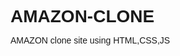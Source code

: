 # AMAZON-CLONE
AMAZON clone site using HTML,CSS,JS
<!DOCTYPE html>
<html lang="en">
<head>
    <meta charset="UTF-8">
    <meta name="viewport" content="width=device-width, initial-scale=1.0">
    <title>Amazon</title>
    <link rel="stylesheet" href="https://cdnjs.cloudflare.com/ajax/libs/font-awesome/6.5.2/css/all.min.css">
    <style>
        * {
             margin: 0;
             font-family: Arial;
             border: border-box;
        }
        .navbar{
            height: 60px;
            background-color: #0f1111;
            color: white;
            display: flex;
            align-items: center;
            justify-content: space-evenly;
        }
        .nav-logo{
            height: 50px;
            width: 100px;
        }
        .logo{
            background: url("../Desktop/amazon_logo.png");
            background-size: cover;
            height: 50px;
            width: 100%;
        }
        .border{
            border: 1.5px solid transparent;
        }
        .add-first{
            color: #cccccc;
            font-size: 0.85rem;
        }
        .add-sec{
            font-size: 1rem;
        }
        .add-icon{
            display: flex;
            align-items: center;
        }
        .nav-search{
            display: flex;
            background-color: #febd68;
            width: 620px;
            height: 40px;
            border-radius: 4px;
            justify-content: space-evenly;
        }
        .search-select{
            background-color: #f3f3f3;
            border-top-left-radius: 4px;
            border-bottom-left-radius: 4px;
            width: 50px;
            text-align: center;
            border: none;
        }
        .search-input{
            width: 100%;
            font-size: 1rem;
            border: none;
        }
        .search-icon{
            width: 45px;
            display: flex;
            justify-content: center;
            align-items: center;
            font-size: 1.2rem;
            border-top-right-radius: 4px;
            border-bottom-right-radius: 4px;
            color: #0f1111;
        }
        .nav-search:hover{
            border: 2px solid orange;
        }
        span{
            font-size: 0.7rem;
        }
        .nav-sec{
            font-size: 0.85rem;
            font-weight: 700;
        }
        .nav-cart i{
            font-size: 30px;
        }
        .nav-cart{
            font-size: 0.85rem;
            font-weight: 700;
        }
        .panel{
            height: 40px;
            background-color: #222f3d;
            display: flex;
            color: white;
            align-items: center;
            justify-content: space-evenly;
        }
        .panel-ops p{
            display: inline;
            margin-left: 10px;
        }
        .panel-ops{
            width: 70%;
            font-size: 0.85rem;
        }
        .panel-deals{
            font-size: 0.9rem;
            font-weight: 700;
        }
        .hero-section{
            background-image: url("../Downloads/hero_image.jpg");
            height: 400px;
            background-size: cover;
            display: flex;
            justify-content: center;
            align-items: flex-end;
        }
        .hero-msg{
            background-color: #cccccc;
            color: #0f1111;
            height: 40px;
            display: flex;
            align-items: center;
            justify-content: center;
            font-size: 0.85rem;
            width: 80%;
            margin-bottom: 25px;
        }
        .hero-msg a{
            color: #007185;
        }
        .shop-section{
            display: flex;
            justify-content: space-evenly;
            background-color: #cccccc;
            flex-wrap: wrap;
        }
        .box{
            height: 400px;
            width: 23%;
            background-color:#e2e7e6;
            padding: 20px 0px 15px;
            margin-top: 15px;
        }
        .box-img{
            height: 300px;
            background-size: cover;
            margin-top: 1rem;
            margin-bottom: 1rem;
        }
        .box-content{
            margin-left: 10px;
            margin-right: 10px;
        }
        .box-content p{
        color: #007185;
        }
        .foot-panel1{
            background-color: #37475a;
            color: #cccccc;
            height: 50px;
            display: flex;
            justify-content: center;
            align-items: center;
            font-size: 0.85rem;
        }
        .footer{
            margin-top: 15px;
        }
        .foot-panel1{
            background-color: #37475a;
            color: white;
            height: 50px;
            display: flex;
            justify-content: center;
            font-size: 0.85rem;
        }
        .foot-panel2{
            background-color: #222f3d;
            color:white;
            height: 300px;
            display: flex;
            justify-content: space-evenly;
        }
        ul{
           margin-top: 10px;
        }
        ul a {
            display: block;
            font-size: 0.85rem;
            margin-top: 10px;
            color:#dddddd;
        }
        .foot-panel3{
            background-color: #222f3d;
            color:white;
            border-top: 0.5px solid white;
            height: 70px;
            display: flex;
            justify-content: center;
            align-items: center;
        }
        .logo1{
            background-image: url("amazon_logo.png");
            background-size: cover;
            height: 50px;
            width: 100%;
        }
        .foot-panel4{
            background-color: #0f1111;
            color: #dddddd;
            display: flex;
            justify-content: center;
            align-items: center;
        }

    </style>
</head>
<body>
    <header>
        <div class="navbar">
            <div class="nav-logo border">
                <div class="logo"></div>
            </div>
            <div class="nav-address border">
                <p class="add-first"> Deliver to </p>
                <div class="add-icon">
              <i class="fa-solid fa-location-dot"></i>
              <p class="add-sec"> India </p>
                </div>
            </div>
            <div class="nav-search">
                <select class="search-select">
                    <option>All</option>
                </select>
                <input placeholder="search Amazon" class="search-input">
                <div class="search-icon">
                    <i class="fa-solid fa-magnifying-glass"></i>
                </div>
            </div>
            <div class="nav-signin border">
                <p><span>Hello, sign in</span></p>
                <p class="nav-sec">Account & Lists</p>
            </div>
            <div class="nav-return border">
                <p><span>Returns</span></p>
                <p class="nav-sec">& Orders</p>
            </div>
            <div class="nav-cart border">
                <i class="fa-solid fa-cart-shopping"></i>
                Cart
            </div>
        </div>
            <div class="panel">
                <div class="panel-all">
                    <i class="fa-solid fa-bars"></i>
                   All 
                </div>
                <div class="panel-ops">
                    <p>Today's Deals</p>
                    <p>Customer Service</p>
                    <p>Registry</p>
                    <p>Gift Cards</p>
                    <p>Sell</p>
                </div>
                <div class="panel-deals">
                    Shop deals in electronics
                </div>
            </div>
    </header>
    <div class="hero-section">
        <div class="hero-msg">
            <p> You are on Amazon.com. You can also Shop on Amazon India for millions of products with fast local delivery. <a>Click here to go Amazon.in</a></p>
        </div>
    </div>
    <div class="shop-section">
        <div class="box1 box">
           <div class="box-content">
            <h2>Health & Personal Care</h2>
            <div class="box-img" style="background-image: url('../Downloads/box1_image.jpg');"></div>
            <p>See more</p>
           </div>
        </div>
        <div class="box2 box">
            <div class="box-content">
                <h2>Cloths</h2>
                <div class="box-img" style="background-image: url('../Downloads/box2_image.jpg');"></div>
                <p>See more</p>
               </div>
        </div>
        <div class="box3 box">
            <div class="box-content">
                <h2>Furniture</h2>
                <div class="box-img" style="background-image: url('../Downloads/box3_image.jpg');"></div>
                <p>See more</p>
               </div>
        </div>
        <div class="box4 box">
            <div class="box-content">
                <h2>Electronics</h2>
                <div class="box-img" style="background-image: url('../Downloads/box4_image.jpg');"></div>
                <p>See more</p>
               </div>
        </div>
        <div class="box1 box">
            <div class="box-content">
             <h2>Makeup</h2>
             <div class="box-img" style="background-image: url('../Downloads/box5_image.jpg');"></div>
             <p>See more</p>
            </div>
         </div>
         <div class="box2 box">
             <div class="box-content">
                 <h2>Pet Care</h2>
                 <div class="box-img" style="background-image: url('../Downloads/box6_image.jpg');"></div>
                 <p>See more</p>
                </div>
         </div>
         <div class="box3 box">
             <div class="box-content">
                 <h2>New Ariival in Toys</h2>
                 <div class="box-img" style="background-image: url('../Downloads/box7_image.jpg');"></div>
                 <p>See more</p>
                </div>
         </div>
         <div class="box4 box">
             <div class="box-content">
                 <h2>Fashion & Trends</h2>
                 <div class="box-img" style="background-image: url('../Downloads/box8_image.jpg');"></div>
                 <p>See more</p>
                </div>
         </div>
    </div>
    <footer>
        <div class="foot-panel1">
            Back to Top
        </div>
        <div class="foot-panel2">
            <ul>
                <p>Get to Know us</p>
                <a>Careers</a>
                <a>Blog</a>
                <a>About Amazon</a>
                <a>Investor Relations</a>
                <a>Amazon Devices</a>
                <a>Amazon Science</a>
            </ul>
            <ul>
                <p>Get to Know us</p>
                <a>Careers</a>
                <a>Blog</a>
                <a>About Amazon</a>
                <a>Investor Relations</a>
                <a>Amazon Devices</a>
                <a>Amazon Science</a>
            </ul>
            <ul>
                <p>Get to Know us</p>
                <a>Careers</a>
                <a>Blog</a>
                <a>About Amazon</a>
                <a>Investor Relations</a>
                <a>Amazon Devices</a>
                <a>Amazon Science</a>
            </ul>
            <ul>
                <p>Get to Know us</p>
                <a>Careers</a>
                <a>Blog</a>
                <a>About Amazon</a>
                <a>Investor Relations</a>
                <a>Amazon Devices</a>
                <a>Amazon Science</a>
            </ul>
        </div>
        <div class="foot-panel3">
            <div class="logo1"></div>
        </div>
        <div class="foot-panel4">
            <div class="pages">
                <a>Conditions of Use</a>
                <a>privacy Policy</a>
                <a>Your Ads Privacy Choices</a>
            </div>
        <div class="copyright">
            1996-2023, Amazon.com, Inc. or its affiliates
        </div>
        </div>
    </footer>   
</body>
</html>
